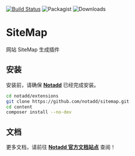 [![Build Status](https://travis-ci.org/notadd/sitemap.svg?branch=master)](https://travis-ci.org/notadd/sitemap)
![Packagist](https://img.shields.io/packagist/v/notadd/sitemap.svg) 
![Downloads](https://img.shields.io/packagist/dt/notadd/sitemap.svg)

# SiteMap

网站 SiteMap 生成插件

## 安装

安装前，请确保 **[Notadd](https://github.com/notadd/notadd)** 已经完成安装。

```bash
cd notadd/extensions
git clone https://github.com/notadd/sitemap.git
cd content
composer install --no-dev
```

## 文档

更多文档，请前往 **[Notadd 官方文档站点](https://docs.notadd.com/develops/#插件)** 查阅！
